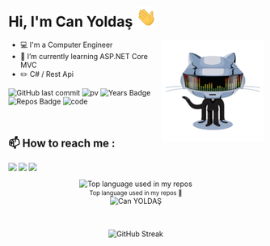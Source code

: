# Hi, I'm Can Yoldaş <img src="https://raw.githubusercontent.com/ABSphreak/ABSphreak/master/gifs/Hi.gif" width="40" />

<img align="right" height="200" src="https://raw.githubusercontent.com/canylds/canylds/main/can.gif" />

- 💻 I'm a Computer Engineer
- 🌱 I’m currently learning ASP.NET Core MVC
- :pencil2: C# / Rest Api

![GitHub last commit](https://img.shields.io/github/last-commit/canylds/canylds)
![pv](https://komarev.com/ghpvc/?username=canylds)
![Years Badge](https://badges.pufler.dev/years/canylds)
![Repos Badge](https://badges.pufler.dev/repos/canylds)
![code](https://img.shields.io/badge/code%20quality-A++-success)

<br/>

## :mailbox: How to reach me :
[<img src="https://img.icons8.com/bubbles/50/000000/gmail.png"/>](mailto:canyoldas5410@gmail.com)
[<img src="https://img.icons8.com/bubbles/50/000000/github.png">](https://github.com/canylds)
[<img src="https://img.icons8.com/bubbles/50/000000/instagram-new.png"/>](https://instagram.com/ylds.can)

<p align="center">

</p>

<div align="center">
  <img width="" src="https://github-readme-stats.vercel.app/api/top-langs/?username=canylds&layout=compact&hide_title=1&theme=dark&card_width=300" alt="Top language used in my repos" />
  <br/>
  <small>Top language used in my repos 🎉</small>
   <br/>
    <img src="https://github-readme-stats.vercel.app/api?username=canylds&theme=dark&show_icons=true" alt="Can YOLDAŞ"></img>
  <br />
  <br />
  <br />
</div>

<div align="center">
  
![GitHub Streak](https://github-readme-streak-stats.herokuapp.com/?user=canylds&theme=tokyonight)

</div>
